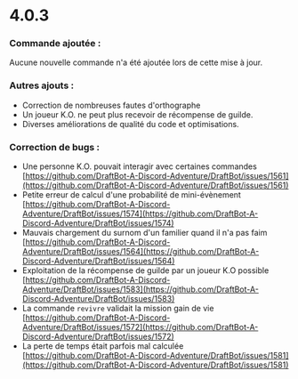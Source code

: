 # 4.0.3



### Commande ajoutée :

Aucune nouvelle commande n'a été ajoutée lors de cette mise à jour.

### Autres ajouts :

* Correction de nombreuses  fautes d'orthographe
* Un joueur K.O. ne peut plus recevoir de récompense de guilde.
* Diverses améliorations de qualité du code et optimisations.

### Correction de bugs :

* Une personne K.O. pouvait interagir avec certaines commandes [https://github.com/DraftBot-A-Discord-Adventure/DraftBot/issues/1561](https://github.com/DraftBot-A-Discord-Adventure/DraftBot/issues/1561)
* Petite erreur de calcul d'une probabilité de mini-évènement [https://github.com/DraftBot-A-Discord-Adventure/DraftBot/issues/1574](https://github.com/DraftBot-A-Discord-Adventure/DraftBot/issues/1574)
* Mauvais chargement du surnom d'un familier quand il n'a pas faim [https://github.com/DraftBot-A-Discord-Adventure/DraftBot/issues/1564](https://github.com/DraftBot-A-Discord-Adventure/DraftBot/issues/1564)
* Exploitation de la récompense de guilde par un joueur K.O possible [https://github.com/DraftBot-A-Discord-Adventure/DraftBot/issues/1583](https://github.com/DraftBot-A-Discord-Adventure/DraftBot/issues/1583)
* La commande `revivre` validait la mission gain de vie [https://github.com/DraftBot-A-Discord-Adventure/DraftBot/issues/1572](https://github.com/DraftBot-A-Discord-Adventure/DraftBot/issues/1572)
* La perte de temps était parfois mal calculée [https://github.com/DraftBot-A-Discord-Adventure/DraftBot/issues/1581](https://github.com/DraftBot-A-Discord-Adventure/DraftBot/issues/1581)
